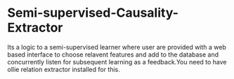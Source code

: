 # Semi-supervised-Causality-Extractor
Its a logic to a semi-supervised learner where user are provided with a web based interface to choose relavent features and add to the database and concurrently listen for subsequent learning as a feedback.You need to have ollie relation extractor installed for this.
